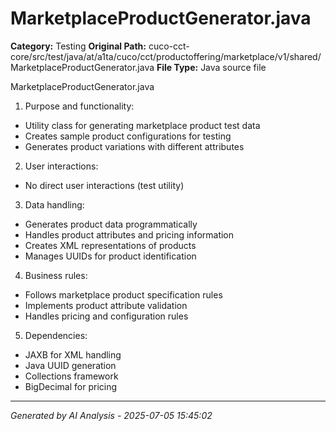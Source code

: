 # MarketplaceProductGenerator.java

**Category:** Testing
**Original Path:** cuco-cct-core/src/test/java/at/a1ta/cuco/cct/productoffering/marketplace/v1/shared/MarketplaceProductGenerator.java
**File Type:** Java source file

MarketplaceProductGenerator.java
1. Purpose and functionality:
- Utility class for generating marketplace product test data
- Creates sample product configurations for testing
- Generates product variations with different attributes

2. User interactions:
- No direct user interactions (test utility)

3. Data handling:
- Generates product data programmatically
- Handles product attributes and pricing information
- Creates XML representations of products
- Manages UUIDs for product identification

4. Business rules:
- Follows marketplace product specification rules
- Implements product attribute validation
- Handles pricing and configuration rules

5. Dependencies:
- JAXB for XML handling
- Java UUID generation
- Collections framework
- BigDecimal for pricing

---
*Generated by AI Analysis - 2025-07-05 15:45:02*
